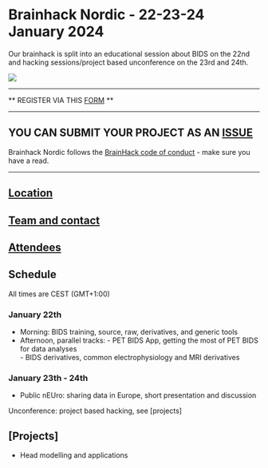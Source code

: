 # Brainhack Nordic - 22-23-24 January 2024

Our brainhack is split into an educational session about BIDS on the 22nd and hacking sessions/project based unconference on the 23rd and 24th. 

<img src="https://github.com/openneuropet/outreach/blob/main/Brainhack-Nordic2021/braindk_small.png">

----------------------------------------------------------------------------------------------------
** REGISTER VIA THIS [FORM](https://docs.google.com/forms/d/e/1FAIpQLSftpj36cZJhA2HNtmwtO5UpfkRcY6vXkElhlelNDXAwROA3Ew/viewform?usp=sf_link) **

----------------------------------------------------------------------------------------------------
   **YOU CAN SUBMIT YOUR PROJECT AS AN [ISSUE](https://github.com/openneuropet/outreach/issues/new/choose)**
----------------------------------------------------------------------------------------------------    
Brainhack Nordic follows the [BrainHack code of conduct](https://github.com/openneuropet/outreach/blob/main/Brainhack-Nordic2021/code_of_conduct.md) - make sure you have a read.  

----------------------------------------------------------------------------------------------------  
## [Location](https://github.com/openneuropet/outreach/blob/main/Brainhack-Nordic2022/location.md)

## [Team and contact](https://github.com/openneuropet/outreach/blob/main/Brainhack-Nordic2022/team.md)

## [Attendees](https://github.com/openneuropet/outreach/blob/main/Brainhack-Nordic2022/attendees.md)

## Schedule

All times are CEST (GMT+1:00)

### January 22th

- Morning: BIDS training, source, raw, derivatives, and generic tools  
- Afternoon, parallel tracks: - PET BIDS App, getting the most of PET BIDS for data analyses  
                              - BIDS derivatives, common electrophysiology and MRI derivatives  

### January 23th - 24th

- Public nEUro: sharing data in Europe, short presentation and discussion

Unconference: project based hacking, see [projects]

## [Projects]
- Head modelling and applications
